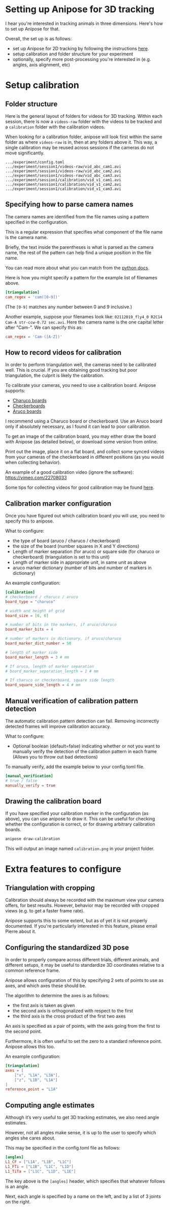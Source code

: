 # Setting up Anipose for 3D tracking

I hear you're interested in tracking animals in three dimensions. Here's how to set up Anipose for that.

Overall, the set up is as follows:
- set up Anipose for 2D tracking by following the instructions [here](start_2d.md).
- setup calibration and folder structure for your experiment
- optionally, specify more post-processing you're interested in (e.g. angles, axis alignment, etc)

# Setup calibration

## Folder structure

Here is the general layout of folders for videos for 3D tracking.
Within each session, there is now a `videos-raw` folder with the
videos to be tracked and a `calibration` folder with the calibration videos.

When looking for a calibration folder, anipose will look first within
the same folder as where `videos-raw` is in, then at any folders above
it. This way, a single calibration may be reused across sessions if
the cameras do not move significantly.

```
.../experiment/config.toml
.../experiment/session1/videos-raw/vid_abc_cam1.avi
.../experiment/session1/videos-raw/vid_abc_cam2.avi
.../experiment/session1/videos-raw/vid_abc_cam3.avi
.../experiment/session1/calibration/vid_v1_cam1.avi
.../experiment/session1/calibration/vid_v1_cam2.avi
.../experiment/session1/calibration/vid_v1_cam3.avi
```

## Specifying how to parse camera names

The camera names are identified from the file names using a pattern specified in the configuration.

This is a regular expression that specifies what component of the file name is the camera name.

Briefly, the text inside the parentheses is what is parsed as the
camera name, the rest of the pattern can help find a unique position in the file name.

You can read more about what you can match from the [python docs](https://docs.python.org/3/library/re.html).

Here is how you might specify a pattern for the example list of filenames above.
```toml
[triangulation]
cam_regex = 'cam([0-9])'
```
(The `[0-9]` matches any number between 0 and 9 inclusive.)

Another example, suppose your filenames look like: `02112019_fly4_0 R2C14 Cam-A str-ccw-0.72 sec.avi`.
Here the camera name is the one capital letter after "Cam-". We can specify this as:
```toml
cam_regex = 'Cam-([A-Z])'
```


## How to record videos for calibration

In order to perform triangulation well, the cameras need to be
calibrated well. This is crucial. If you are obtaining good tracking
but poor triangulation, the culprit is likely the calibration.

To calibrate your cameras, you need to use a calibration board. Anipose supports:

- [Charuco boards](https://docs.opencv.org/3.4.3/df/d4a/tutorial_charuco_detection.html)
- [Checkerboards](https://www.mrpt.org/downloads/camera-calibration-checker-board_9x7.pdf)
- [Aruco boards](https://docs.opencv.org/3.4.3/db/da9/tutorial_aruco_board_detection.html)

I recommend using a Charuco board or checkerboard. Use an Aruco board
only if absolutely necessary, as I found it can lead to poor calibration.

To get an image of the calibration board, you may either draw the board with
Anipose (as detailed below), or download some version from online.

Print out the image, place it on a flat board, and collect some synced
videos from your cameras of the checkerboard in different positions
(as you would when collecting behavior).

An example of a good calibration video (ignore the software): https://vimeo.com/22708033

Some tips for collecting videos for good calibration may be found [here](https://calib.io/blogs/knowledge-base/calibration-best-practices).

## Calibration marker configuration

Once you have figured out which calibration board you will use, you need to specify this to anipose.

What to configure:
- the type of board (aruco / charuco / checkerboard)
- the size of the board (number squares in X and Y directions)
- Length of marker separation (for aruco) or square side (for charuco or checkerboard) (triangulation is set to this unit)
- Length of marker side in appropriate unit, in same unit as above
- aruco marker dictionary (number of bits and number of markers in dictionary)

An example configuration:
```toml
[calibration]
# checkerboard / charuco / aruco
board_type = "charuco"

# width and height of grid
board_size = [6, 6]

# number of bits in the markers, if aruco/charuco
board_marker_bits = 4

# number of markers in dictionary, if aruco/charuco
board_marker_dict_number = 50

# length of marker side
board_marker_length = 3 # mm

# If aruco, length of marker separation
# board_marker_separation_length = 1 # mm

# If charuco or checkerboard, square side length
board_square_side_length = 4 # mm


```

## Manual verification of calibration pattern detection

The automatic calibration pattern detection can fail. Removing incorrectly detected frames will improve calibration accuracy.

What to configure:
- Optional boolean (default=false) indicating whether or not you want to manually verify the detection of the calibration pattern in each frame (Allows you to throw out bad detections)

To manually verify, add the example below to your config.toml file.

```toml
[manual_verification]
# true / false
manually_verify = true
```

## Drawing the calibration board
If you have specified your calibration marker in the configuration (as above), you can use anipose to draw it.
This can be useful for checking whether the configuration is correct, or for drawing arbitrary calibration boards.

```bash
anipose draw-calibration
```
This will output an image named `calibration.png` in your project folder.


# Extra features to configure
## Triangulation with cropping

Calibration should always be recorded with the maximum view your camera offers, for best results.
However, behavior may be recorded with cropped views (e.g. to get a faster frame rate).

Anipose supports this to some extent, but as of yet it is not properly documented.
If you're particularly interested in this feature, please email Pierre about it.

## Configuring the standardized 3D pose

In order to properly compare across different trials, different
animals, and different setups, it may be useful to standardize 3D
coordinates relative to a common reference frame.

Anipose allows configuration of this by specifying 2 sets of points to use as axes, and which axes these should be.

The algorithm to determine the axes is as follows:
- the first axis is taken as given
- the second axis is orthogonalized with respect to the first
- the third axis is the cross product of the first two axes

An axis is specified as a pair of points, with the axis going from the first to the second point.

Furthermore, it is often useful to set the zero to a standard reference point. Anipose allows this too.

An example configuration:
```toml
[triangulation]
axes = [
    ["x", "L1A", "L3A"],
    ["z", "L1B", "L1A"]
]
reference_point = "L1A"
```

## Computing angle estimates

Although it’s very useful to get 3D tracking estimates, we also need
angle estimates.

However, not all angles make sense, it is up to the user to specify
which angles she cares about.

This may be specified in the config.toml file as follows:

```toml
[angles]
L1_CF = ["L1A", "L1B", "L1C"]
L1_FTi = ["L1B", "L1C", "L1D"]
L1_TiTa = ["L1C", "L1D", "L1E"]
```

The key above is the `[angles]` header, which specifies that whatever
follows is an angle.

Next, each angle is specified by a name on the left, and by a list of 3
joints on the right.
